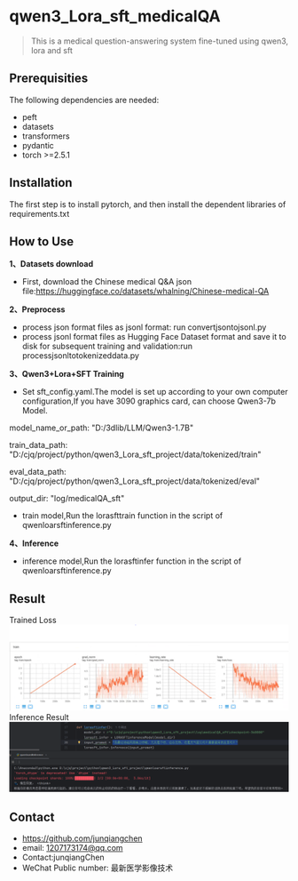 # qwen3_Lora_sft_medicalQA 
> This is a medical question-answering system fine-tuned using qwen3, lora and sft

## Prerequisities
The following dependencies are needed:
- peft
- datasets
- transformers
- pydantic
- torch >=2.5.1

## Installation
The first step is to install pytorch, and then install the dependent libraries of requirements.txt

## How to Use
**1、Datasets download**
* First, download the Chinese medical Q&A json file:https://huggingface.co/datasets/whalning/Chinese-medical-QA

**2、Preprocess**
* process json format files as jsonl format: run convertjsontojsonl.py
* process jsonl format files as Hugging Face Dataset format and save it to disk for subsequent training and validation:run processjsonltotokenizeddata.py

**3、Qwen3+Lora+SFT Training**
* Set sft_config.yaml.The model is set up according to your own computer configuration,If you have 3090 graphics card, can choose Qwen3-7b Model.
  
 model_name_or_path: "D:/3dlib/LLM/Qwen3-1.7B"
 
 train_data_path: "D:/cjq/project/python/qwen3_Lora_sft_project/data/tokenized/train"
 
 eval_data_path: "D:/cjq/project/python/qwen3_Lora_sft_project/data/tokenized/eval"
 
 output_dir: "log/medicalQA_sft"

* train model,Run the lorasfttrain function in the script of qwenloarsftinference.py 

**4、Inference**
* inference model,Run the lorasftinfer function in the script of qwenloarsftinference.py

## Result
Trained Loss
![](loss.PNG)
Inference Result
![](result.png)

## Contact
* https://github.com/junqiangchen
* email: 1207173174@qq.com
* Contact:junqiangChen
* WeChat Public number: 最新医学影像技术
